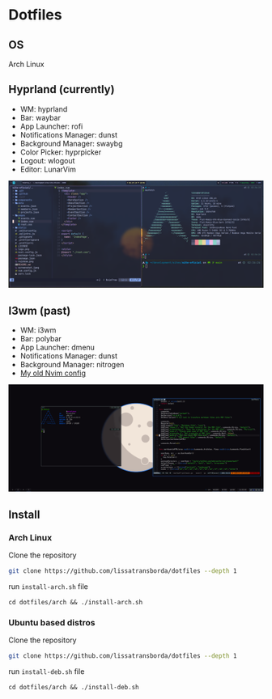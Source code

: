 # Dotfiles

## OS

Arch Linux

## Hyprland (currently)

- WM: hyprland
- Bar: waybar
- App Launcher: rofi
- Notifications Manager: dunst
- Background Manager: swaybg
- Color Picker: hyprpicker
- Logout: wlogout
- Editor: LunarVim

![screen capture](./assets/hyprland.png)

## I3wm (past)

- WM: i3wm
- Bar: polybar
- App Launcher: dmenu
- Notifications Manager: dunst
- Background Manager: nitrogen
- [My old Nvim config](https://github.com/lissatransborda/nvim-config)

![screen capture](./assets/i3wm.png)

## Install

### Arch Linux

Clone the repository

```sh
git clone https://github.com/lissatransborda/dotfiles --depth 1
```

run `install-arch.sh` file

```
cd dotfiles/arch && ./install-arch.sh
```

### Ubuntu based distros

Clone the repository

```sh
git clone https://github.com/lissatransborda/dotfiles --depth 1
```

run `install-deb.sh` file

```
cd dotfiles/arch && ./install-deb.sh
```
